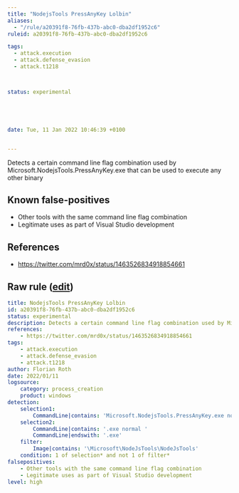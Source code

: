 ```yaml
---
title: "NodejsTools PressAnyKey Lolbin"
aliases:
  - "/rule/a20391f8-76fb-437b-abc0-dba2df1952c6"
ruleid: a20391f8-76fb-437b-abc0-dba2df1952c6

tags:
  - attack.execution
  - attack.defense_evasion
  - attack.t1218



status: experimental





date: Tue, 11 Jan 2022 10:46:39 +0100


---
```


Detects a certain command line flag combination used by Microsoft.NodejsTools.PressAnyKey.exe that can be used to execute any other binary

<!--more-->


## Known false-positives

* Other tools with the same command line flag combination
* Legitimate uses as part of Visual Studio development



## References

* https://twitter.com/mrd0x/status/1463526834918854661


## Raw rule ([edit](https://github.com/SigmaHQ/sigma/edit/master/rules/windows/process_creation/proc_creation_win_susp_pressynkey_lolbin.yml))
```yaml
title: NodejsTools PressAnyKey Lolbin
id: a20391f8-76fb-437b-abc0-dba2df1952c6
status: experimental
description: Detects a certain command line flag combination used by Microsoft.NodejsTools.PressAnyKey.exe that can be used to execute any other binary
references:
    - https://twitter.com/mrd0x/status/1463526834918854661
tags:
    - attack.execution
    - attack.defense_evasion
    - attack.t1218
author: Florian Roth
date: 2022/01/11
logsource:
    category: process_creation
    product: windows
detection:
    selection1:
        CommandLine|contains: 'Microsoft.NodejsTools.PressAnyKey.exe normal '
    selection2:
        CommandLine|contains: '.exe normal '
        CommandLine|endswith: '.exe'
    filter:
        Image|contains: '\Microsoft\NodeJsTools\NodeJsTools'
    condition: 1 of selection* and not 1 of filter*
falsepositives:
    - Other tools with the same command line flag combination
    - Legitimate uses as part of Visual Studio development
level: high
```
